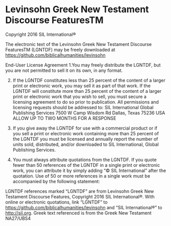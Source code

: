 Levinsohn Greek New Testament Discourse FeaturesTM
==================================================

Copyright  2016 SIL International®

The electronic text of the Levinsohn Greek New Testament Discourse FeaturesTM (LGNTDF) may be freely downloaded at https://github.com/biblicalhumanities/levinsohn

End-User License Agreement
1.You may freely distribute the LGNTDF, but you are not permitted to sell it on its own, in any format. 

2. If the LGNTDF constitutes less than 25 percent of the content of a larger print or electronic work, you may sell it as part of that work. If the LGNTDF will constitute more than 25 percent of the content of a larger print or electronic work that you wish to sell, you must secure a licensing agreement to do so prior to publication. All permissions and licensing requests should be addressed to:
SIL International
Global Publishing Services
7500 W Camp Wisdom Rd
Dallas, Texas 75236 USA
ALLOW UP TO TWO MONTHS FOR A RESPONSE

3. If you give away the LGNTDF for use with a commercial product or if you sell a print or electronic work containing more than 25 percent of the LGNTDF you must be licensed and annually report the number of units sold, distributed, and/or downloaded to SIL International, Global Publishing Services. 

4. You must always attribute quotations from the LGNTDF. If you quote fewer than 50 references of the LGNTDF in a single print or electronic work, you can attribute it by simply adding “© SIL International” after the quotation. Use of 50 or more references in a single work must be accompanied by the following statement:

LGNTDF references marked “LGNTDF” are from Levinsohn Greek New Testament Discourse Features, Copyright 2016 SIL International®. 
With online or electronic quotations, link “LGNTDF” to https://github.com/biblicalhumanities/levinsohn and “SIL International®” to http://sil.org.
Greek text referenced is from the Greek New Testament NA27/UBS4
